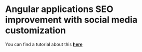# Angular applications SEO improvement with social media customization
You can find a tutorial about this [**here**](https://indepth.dev/tutorials/angular/angular-applications-seo-improvement-with-social-media-customization)
